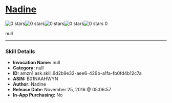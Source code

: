 # [Nadine](http://alexa.amazon.com/#skills/amzn1.ask.skill.6d2b9e32-aee6-429b-a1fa-fb0fd4b12c7a)
![0 stars](../../images/ic_star_border_black_18dp_1x.png)![0 stars](../../images/ic_star_border_black_18dp_1x.png)![0 stars](../../images/ic_star_border_black_18dp_1x.png)![0 stars](../../images/ic_star_border_black_18dp_1x.png)![0 stars](../../images/ic_star_border_black_18dp_1x.png) 0

null

***

### Skill Details

* **Invocation Name:** null
* **Category:** null
* **ID:** amzn1.ask.skill.6d2b9e32-aee6-429b-a1fa-fb0fd4b12c7a
* **ASIN:** B01NAAHWYN
* **Author:** Nadine
* **Release Date:** November 25, 2016 @ 05:06:57
* **In-App Purchasing:** No
